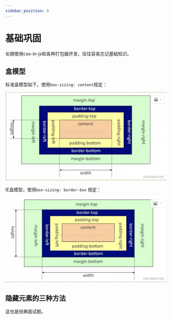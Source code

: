 ```yaml
---
sidebar_position: 0
---
```


# 基础巩固

长期使用css-in-js和各种打包器开发，往往容易忘记基础知识。

## 盒模型

标准盒模型如下，使用`box-sizing: content`规定：

![Untitled](%E5%9F%BA%E7%A1%80%E5%B7%A9%E5%9B%BA%2043ba708be2de493b9269462f06b4eecd/Untitled.png)

IE盒模型，使用`box-sizing: border-box` 规定：

![Untitled](%E5%9F%BA%E7%A1%80%E5%B7%A9%E5%9B%BA%2043ba708be2de493b9269462f06b4eecd/Untitled%201.png)

## 隐藏元素的三种方法

这也是经典面试题。
